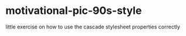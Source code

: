 # motivational-pic-90s-style
little exercise on how to use the cascade stylesheet properties correctly
